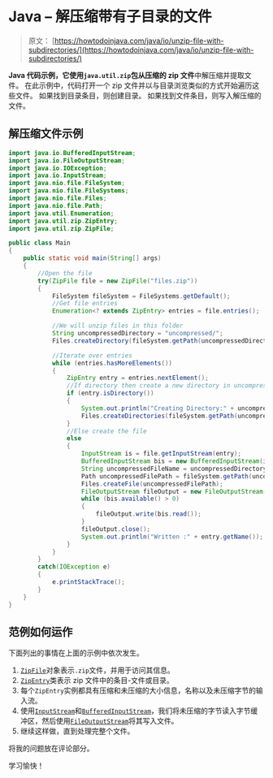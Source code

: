 # Java – 解压缩带有子目录的文件

> 原文： [https://howtodoinjava.com/java/io/unzip-file-with-subdirectories/](https://howtodoinjava.com/java/io/unzip-file-with-subdirectories/)

**Java 代码示例，它使用`java.util.zip`包从压缩的 zip 文件**中解压缩并提取文件。 在此示例中，代码打开一个 zip 文件并以与目录浏览类似的方式开始遍历这些文件。 如果找到目录条目，则创建目录。 如果找到文件条目，则写入解压缩的文件。

## 解压缩文件示例

```java
import java.io.BufferedInputStream;
import java.io.FileOutputStream;
import java.io.IOException;
import java.io.InputStream;
import java.nio.file.FileSystem;
import java.nio.file.FileSystems;
import java.nio.file.Files;
import java.nio.file.Path;
import java.util.Enumeration;
import java.util.zip.ZipEntry;
import java.util.zip.ZipFile;

public class Main 
{
	public static void main(String[] args) 
	{
		//Open the file 
		try(ZipFile file = new ZipFile("files.zip"))
		{
			FileSystem fileSystem = FileSystems.getDefault();
			//Get file entries
			Enumeration<? extends ZipEntry> entries = file.entries();

			//We will unzip files in this folder
			String uncompressedDirectory = "uncompressed/";
			Files.createDirectory(fileSystem.getPath(uncompressedDirectory));

			//Iterate over entries
			while (entries.hasMoreElements()) 
			{
				ZipEntry entry = entries.nextElement();
				//If directory then create a new directory in uncompressed folder
				if (entry.isDirectory()) 
				{
					System.out.println("Creating Directory:" + uncompressedDirectory + entry.getName());
					Files.createDirectories(fileSystem.getPath(uncompressedDirectory + entry.getName()));
				} 
				//Else create the file
				else 
				{
					InputStream is = file.getInputStream(entry);
					BufferedInputStream bis = new BufferedInputStream(is);
					String uncompressedFileName = uncompressedDirectory	+ entry.getName();
					Path uncompressedFilePath = fileSystem.getPath(uncompressedFileName);
					Files.createFile(uncompressedFilePath);
					FileOutputStream fileOutput = new FileOutputStream(uncompressedFileName);
					while (bis.available() > 0) 
					{
						fileOutput.write(bis.read());
					}
					fileOutput.close();
					System.out.println("Written :" + entry.getName());
				}
			}
		}
		catch(IOException e)
		{
			e.printStackTrace();
		}
	}
}

```

## 范例如何运作

下面列出的事情在上面的示例中依次发生。

1.  [`ZipFile`](https://docs.oracle.com/javase/8/docs/api/java/util/zip/ZipFile.html)对象表示`.zip`文件，并用于访问其信息。
2.  [`ZipEntry`](https://docs.oracle.com/javase/8/docs/api/java/util/zip/ZipEntry.html)类表示 zip 文件中的条目-文件或目录。
3.  每个`ZipEntry`实例都具有压缩和未压缩的大小信息，名称以及未压缩字节的输入流。
4.  使用[`InputStream`](https://docs.oracle.com/javase/8/docs/api/java/io/InputStream.html)和[`BufferedInputStream`](https://docs.oracle.com/javase/8/docs/api/java/io/BufferedInputStream.html)，我们将未压缩的字节读入字节缓冲区，然后使用[`FileOutputStream`](https://docs.oracle.com/javase/8/docs/api/java/io/FileOutputStream.html)将其写入文件。
5.  继续这样做，直到处理完整个文件。

将我的问题放在评论部分。

学习愉快！